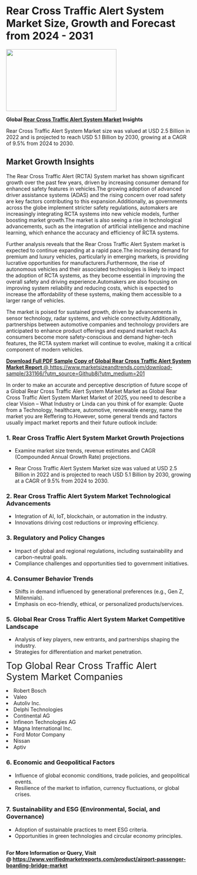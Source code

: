 <H1>Rear Cross Traffic Alert System Market Size, Growth and Forecast from 2024 - 2031</H1><img class="aligncenter size-medium wp-image-584254" src="https://thirdeyenews.in/wp-content/uploads/2024/09/Global-Market-Research-300x168.jpeg" alt="" width="300" height="168" /><p><strong>Global&nbsp;<a href="https://www.marketsizeandtrends.com/download-sample/331166/?utm_source=Github8j?utm_medium=201">Rear Cross Traffic Alert System Market</a> Insights</strong></p><p>Rear Cross Traffic Alert System Market size was valued at USD 2.5 Billion in 2022 and is projected to reach USD 5.1 Billion by 2030, growing at a CAGR of 9.5% from 2024 to 2030.</p><p><h2>Market Growth Insights</h2> <p>The Rear Cross Traffic Alert (RCTA) System market has shown significant growth over the past few years, driven by increasing consumer demand for enhanced safety features in vehicles.The growing adoption of advanced driver assistance systems (ADAS) and the rising concern over road safety are key factors contributing to this expansion.Additionally, as governments across the globe implement stricter safety regulations, automakers are increasingly integrating RCTA systems into new vehicle models, further boosting market growth.The market is also seeing a rise in technological advancements, such as the integration of artificial intelligence and machine learning, which enhance the accuracy and efficiency of RCTA systems.</p> <p><a href="#"></a></p> <p>Further analysis reveals that the Rear Cross Traffic Alert System market is expected to continue expanding at a rapid pace.The increasing demand for premium and luxury vehicles, particularly in emerging markets, is providing lucrative opportunities for manufacturers.Furthermore, the rise of autonomous vehicles and their associated technologies is likely to impact the adoption of RCTA systems, as they become essential in improving the overall safety and driving experience.Automakers are also focusing on improving system reliability and reducing costs, which is expected to increase the affordability of these systems, making them accessible to a larger range of vehicles.</p> <p>The market is poised for sustained growth, driven by advancements in sensor technology, radar systems, and vehicle connectivity.Additionally, partnerships between automotive companies and technology providers are anticipated to enhance product offerings and expand market reach.As consumers become more safety-conscious and demand higher-tech features, the RCTA system market will continue to evolve, making it a critical component of modern vehicles.</p> <p><a href="#"></p><p><span class=""><strong>Download Full PDF Sample Copy of Global Rear Cross Traffic Alert System Market Report</strong> @ <a href="https://www.marketsizeandtrends.com/download-sample/331166/?utm_source=Github8j?utm_medium=201" target="_blank">https://www.marketsizeandtrends.com/download-sample/331166/?utm_source=Github8j?utm_medium=201</a></span></p><p>In order to make an accurate and perceptive description of future scope of a Global&nbsp;Rear Cross Traffic Alert System Market Market as Global&nbsp;Rear Cross Traffic Alert System Market Market of 2025, you need to describe a clear Vision &ndash; What Industry or Linda can you think of for example: Quote from a Technology, healthcare, automotive, renewable energy, name the market you are Reffering to.However, some general trends and factors usually impact market reports and their future outlook include:</p><h3>1.&nbsp;<strong>Rear Cross Traffic Alert System Market Growth Projections</strong></h3><ul><li>Examine market size trends, revenue estimates and CAGR (Compounded Annual Growth Rate) projections.</li><li><p>Rear Cross Traffic Alert System Market size was valued at USD 2.5 Billion in 2022 and is projected to reach USD 5.1 Billion by 2030, growing at a CAGR of 9.5% from 2024 to 2030.</p></li></ul><h3>2.&nbsp;<strong>Rear Cross Traffic Alert System Market Technological Advancements</strong></h3><ul><li>Integration of AI, IoT, blockchain, or automation in the industry.</li><li>Innovations driving cost reductions or improving efficiency.</li></ul><h3>3.&nbsp;<strong>Regulatory and Policy Changes</strong></h3><ul><li>Impact of global and regional regulations, including sustainability and carbon-neutral goals.</li><li>Compliance challenges and opportunities tied to government initiatives.</li></ul><h3>4.&nbsp;<strong>Consumer Behavior Trends</strong></h3><ul><li>Shifts in demand influenced by generational preferences (e.g., Gen Z, Millennials).</li><li>Emphasis on eco-friendly, ethical, or personalized products/services.</li></ul><h3>5.&nbsp;<strong>Global Rear Cross Traffic Alert System Market Competitive Landscape</strong></h3><ul><li>Analysis of key players, new entrants, and partnerships shaping the industry.</li><li>Strategies for differentiation and market penetration.</li></ul><p data-pm-slice="1 1 []"><span style="color: inherit; font-family: inherit; font-size: 25px;">Top Global Rear Cross Traffic Alert System Market Companies</span></p><div class="" data-test-id=""><p><li>Robert Bosch</li><li> Valeo</li><li> Autoliv Inc.</li><li> Delphi Technologies</li><li> Continental AG</li><li> Infineon Technologies AG</li><li> Magna International Inc.</li><li> Ford Motor Company</li><li> Nissan</li><li> Aptiv</li></p></div><h3>6.&nbsp;<strong>Economic and Geopolitical Factors</strong></h3><ul><li>Influence of global economic conditions, trade policies, and geopolitical events.</li><li>Resilience of the market to inflation, currency fluctuations, or global crises.</li></ul><h3>7.&nbsp;<strong>Sustainability and ESG (Environmental, Social, and Governance)</strong></h3><ul><li>Adoption of sustainable practices to meet ESG criteria.</li><li>Opportunities in green technologies and circular economy principles.</li></ul><h2><strong style="font-size: 14px;">For More Information or Query, Visit @&nbsp;</strong><a style="background-color: #ffffff; font-size: 14px;" href="https://www.marketsizeandtrends.com/report/rear-cross-traffic-alert-system-market/" target="_blank">https://www.verifiedmarketreports.com/product/airport-passenger-boarding-bridge-market</a></h2>